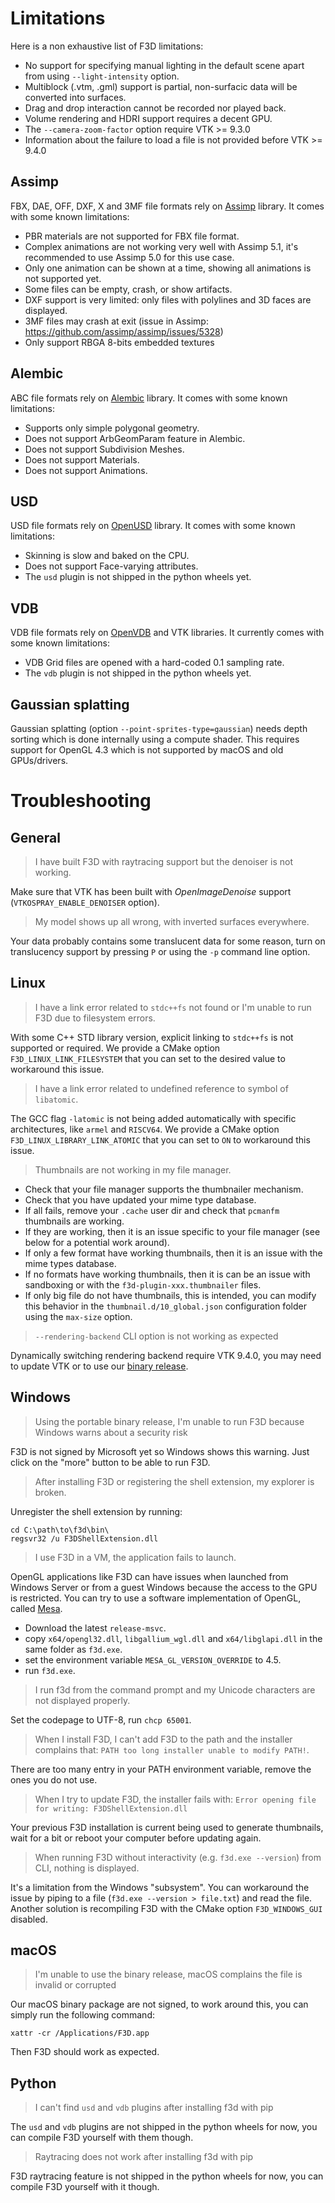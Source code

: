 # Limitations

Here is a non exhaustive list of F3D limitations:

* No support for specifying manual lighting in the default scene apart from using `--light-intensity` option.
* Multiblock (.vtm, .gml) support is partial, non-surfacic data will be converted into surfaces.
* Drag and drop interaction cannot be recorded nor played back.
* Volume rendering and HDRI support requires a decent GPU.
* The `--camera-zoom-factor` option require VTK >= 9.3.0
* Information about the failure to load a file is not provided before VTK >= 9.4.0

## Assimp
FBX, DAE, OFF, DXF, X and 3MF file formats rely on [Assimp](https://github.com/assimp/assimp) library. It comes with some known limitations:
- PBR materials are not supported for FBX file format.
- Complex animations are not working very well with Assimp 5.1, it's recommended to use Assimp 5.0 for this use case.
- Only one animation can be shown at a time, showing all animations is not supported yet.
- Some files can be empty, crash, or show artifacts.
- DXF support is very limited: only files with polylines and 3D faces are displayed.
- 3MF files may crash at exit (issue in Assimp: https://github.com/assimp/assimp/issues/5328)
- Only support RBGA 8-bits embedded textures

## Alembic
ABC file formats rely on [Alembic](https://github.com/alembic/alembic) library. It comes with some known limitations:
- Supports only simple polygonal geometry.
- Does not support ArbGeomParam feature in Alembic.
- Does not support Subdivision Meshes.
- Does not support Materials.
- Does not support Animations.

## USD
USD file formats rely on [OpenUSD](https://github.com/PixarAnimationStudios/OpenUSD) library. It comes with some known limitations:
- Skinning is slow and baked on the CPU.
- Does not support Face-varying attributes.
- The `usd` plugin is not shipped in the python wheels yet.

## VDB
VDB file formats rely on [OpenVDB](https://github.com/AcademySoftwareFoundation/openvdb) and VTK libraries. It currently comes with some known limitations:
- VDB Grid files are opened with a hard-coded 0.1 sampling rate.
- The `vdb` plugin is not shipped in the python wheels yet.

## Gaussian splatting
Gaussian splatting (option `--point-sprites-type=gaussian`) needs depth sorting which is done internally using a compute shader. This requires support for OpenGL 4.3 which is not supported by macOS and old GPUs/drivers.

# Troubleshooting

## General
> I have built F3D with raytracing support but the denoiser is not working.

Make sure that VTK has been built with *OpenImageDenoise* support (`VTKOSPRAY_ENABLE_DENOISER` option).

> My model shows up all wrong, with inverted surfaces everywhere.

Your data probably contains some translucent data for some reason, turn on translucency support by pressing `P` or using the `-p` command line option.

## Linux

> I have a link error related to `stdc++fs` not found or I'm unable to run F3D due to filesystem errors.

With some C++ STD library version, explicit linking to `stdc++fs` is not supported or required. We provide a CMake option `F3D_LINUX_LINK_FILESYSTEM` that you can set to the desired value to workaround this issue.

> I have a link error related to undefined reference to symbol of `libatomic`.

The GCC flag `-latomic` is not being added automatically with specific architectures, like `armel` and `RISCV64`. We provide a CMake option `F3D_LINUX_LIBRARY_LINK_ATOMIC` that you can set to `ON` to workaround this issue.

> Thumbnails are not working in my file manager.

 * Check that your file manager supports the thumbnailer mechanism.
 * Check that you have updated your mime type database.
 * If all fails, remove your `.cache` user dir and check that `pcmanfm` thumbnails are working.
  * If they are working, then it is an issue specific to your file manager (see below for a potential work around).
  * If only a few format have working thumbnails, then it is an issue with the mime types database.
  * If no formats have working thumbnails, then it is can be an issue with sandboxing or with the `f3d-plugin-xxx.thumbnailer` files.
  * If only big file do not have thumbnails, this is intended, you can modify this behavior in the `thumbnail.d/10_global.json` configuration folder using the `max-size` option.

> `--rendering-backend` CLI option is not working as expected

Dynamically switching rendering backend require VTK 9.4.0, you may need to update VTK or to use our [binary release](INSTALLATION.md).

## Windows

> Using the portable binary release, I'm unable to run F3D because Windows warns about a security risk

F3D is not signed by Microsoft yet so Windows shows this warning. Just click on the "more" button to be able to run F3D.

> After installing F3D or registering the shell extension, my explorer is broken.

Unregister the shell extension by running:

```
cd C:\path\to\f3d\bin\
regsvr32 /u F3DShellExtension.dll
```

> I use F3D in a VM, the application fails to launch.

OpenGL applications like F3D can have issues when launched from Windows Server or from a guest Windows because the access to the GPU is restricted.
You can try to use a software implementation of OpenGL, called [Mesa](https://github.com/pal1000/mesa-dist-win/releases).
 * Download the latest `release-msvc`.
 * copy `x64/opengl32.dll`, `libgallium_wgl.dll` and `x64/libglapi.dll` in the same folder as `f3d.exe`.
 * set the environment variable `MESA_GL_VERSION_OVERRIDE` to 4.5.
 * run `f3d.exe`.

> I run f3d from the command prompt and my Unicode characters are not displayed properly.

Set the codepage to UTF-8, run `chcp 65001`.

> When I install F3D, I can't add F3D to the path and the installer complains that: `PATH too long installer unable to modify PATH!`.

There are too many entry in your PATH environment variable, remove the ones you do not use.

> When I try to update F3D, the installer fails with: `Error opening file for writing: F3DShellExtension.dll`

Your previous F3D installation is current being used to generate thumbnails, wait for a bit or reboot your computer before updating again.

> When running F3D without interactivity (e.g. `f3d.exe --version`) from CLI, nothing is displayed.

It's a limitation from the Windows "subsystem".
You can workaround the issue by piping to a file (`f3d.exe --version > file.txt`) and read the file.
Another solution is recompiling F3D with the CMake option `F3D_WINDOWS_GUI` disabled.

## macOS

> I'm unable to use the binary release, macOS complains the file is invalid or corrupted

Our macOS binary package are not signed, to work around this, you can simply run the following command:

```
xattr -cr /Applications/F3D.app
```

Then F3D should work as expected.

## Python

> I can't find `usd` and `vdb` plugins after installing f3d with pip

The `usd` and `vdb` plugins are not shipped in the python wheels for now, you can compile F3D yourself with them though.

> Raytracing does not work after installing f3d with pip

F3D raytracing feature is not shipped in the python wheels for now, you can compile F3D yourself with it though.
